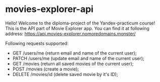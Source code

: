 # movies-explorer-api

Hello! Welcome to the diploma-project of the Yandex-practicum course!
This is the API part of Movie Explorer app.
You can find it at following address:
https://api.movies-explorer.nomoredomains.monster/

Following requests supported:

- GET    /users/me    (return email and name of the current user);
- PATCH  /users/me    (update email and name of the current user);
- GET    /movies      (return all saved movies of the current user);
- POST   /movies      (create a movie);
- DELETE /movies/id   (delete saved movie by it's ID);
